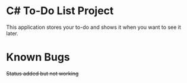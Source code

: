 # C# To-Do List Project

This application stores your to-do and shows it when you want to see it later.

# Known Bugs
~~Status added but not working~~
